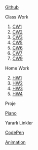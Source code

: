 [Github](https://selimtural.github.io/JavaS/)

Class Work
1. [CW1](https://selimtural.github.io/JavaS/Array%20cw2.html)
2. [CW2](https://selimtural.github.io/JavaS/inspector.html)
3. [CW3](https://selimtural.github.io/JavaS/index.html)
4. [CW5](https://selimtural.github.io/JavaS/cw5.html)
5. [CW6](https://selimtural.github.io/JavaS/CW6-1)
6. [CW7](https://selimtural.github.io/JavaS/CW7/CW7.html)
7. [CW9](https://selimtural.github.io/JavaS/CW9.html)

Home Work

2. [HW1](https://selimtural.github.io/JavaS/homework)
6. [HW2](https://selimtural.github.io/JavaS/HW2/Database.html)
8. [HW3](https://selimtural.github.io/JavaS/HW3)
9. [HW4](https://selimtural.github.io/JavaS/index.html)

Proje

[Piano](https://selimtural.github.io/JavaS/proje/d1.html)

Yararlı Linkler

[CodePen](https://codepen.io/pen/)

[Animation](https://www.egonomik.com/2014/09/gelistiriciler-icin-10-css-efekt-kutuphanesi/)
